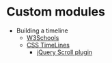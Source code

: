 # Custom modules

* Building a timeline
    * [W3Schools](https://www.w3schools.com/howto/howto_css_timeline.asp)
    * [CSS TimeLines](http://freefrontend.com/css-timelines/)
        * [jQuery Scroll plugin](https://github.com/jlmakes/scrollreveal)
